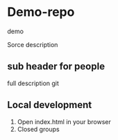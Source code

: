 # Demo-repo
demo

Sorce description

## sub header for people
full description
git 

## Local development
1. Open index.html in your browser
2. Closed groups